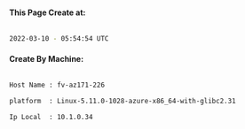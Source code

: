 
   
#### This Page Create at:

```bash

2022-03-10 - 05:54:54 UTC

```

#### Create By Machine:

```bash

Host Name : fv-az171-226

platform  : Linux-5.11.0-1028-azure-x86_64-with-glibc2.31

Ip Local  : 10.1.0.34

```


